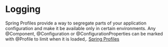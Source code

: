 # Logging
Spring Profiles provide a way to segregate parts of your application configuration and make it be available only in certain environments. Any @Component, @Configuration or @ConfigurationProperties can be marked with @Profile to limit when it is loaded,.
[Spring Profiles](https://docs.spring.io/spring-boot/docs/current/reference/html/features.html#features.profiles)

